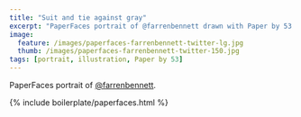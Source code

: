 ```yaml
---
title: "Suit and tie against gray"
excerpt: "PaperFaces portrait of @farrenbennett drawn with Paper by 53 on an iPad."
image: 
  feature: /images/paperfaces-farrenbennett-twitter-lg.jpg
  thumb: /images/paperfaces-farrenbennett-twitter-150.jpg
tags: [portrait, illustration, Paper by 53]
---
```


PaperFaces portrait of [@farrenbennett](http://twitter.com/farrenbennett).

{% include boilerplate/paperfaces.html %}